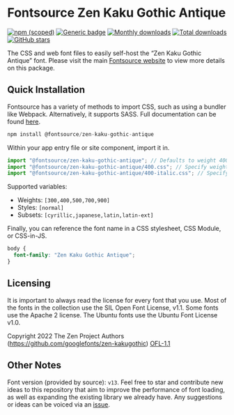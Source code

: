 # Fontsource Zen Kaku Gothic Antique

[![npm (scoped)](https://img.shields.io/npm/v/@fontsource/zen-kaku-gothic-antique?color=brightgreen)](https://www.npmjs.com/package/@fontsource/zen-kaku-gothic-antique) [![Generic badge](https://img.shields.io/badge/fontsource-passing-brightgreen)](https://github.com/fontsource/fontsource) [![Monthly downloads](https://badgen.net/npm/dm/@fontsource/zen-kaku-gothic-antique)](https://github.com/fontsource/fontsource) [![Total downloads](https://badgen.net/npm/dt/@fontsource/zen-kaku-gothic-antique)](https://github.com/fontsource/fontsource) [![GitHub stars](https://img.shields.io/github/stars/fontsource/fontsource.svg?style=social&label=Star)](https://github.com/fontsource/fontsource/stargazers)

The CSS and web font files to easily self-host the “Zen Kaku Gothic Antique” font. Please visit the main [Fontsource website](https://fontsource.org/fonts/zen-kaku-gothic-antique) to view more details on this package.

## Quick Installation

Fontsource has a variety of methods to import CSS, such as using a bundler like Webpack. Alternatively, it supports SASS. Full documentation can be found [here](https://fontsource.org/docs/getting-started/introduction).

```javascript
npm install @fontsource/zen-kaku-gothic-antique
```

Within your app entry file or site component, import it in.

```javascript
import "@fontsource/zen-kaku-gothic-antique"; // Defaults to weight 400
import "@fontsource/zen-kaku-gothic-antique/400.css"; // Specify weight
import "@fontsource/zen-kaku-gothic-antique/400-italic.css"; // Specify weight and style

```

Supported variables:
- Weights: `[300,400,500,700,900]`
- Styles: `[normal]`
- Subsets: `[cyrillic,japanese,latin,latin-ext]`

Finally, you can reference the font name in a CSS stylesheet, CSS Module, or CSS-in-JS.

```css
body {
  font-family: "Zen Kaku Gothic Antique";
}
```

## Licensing
It is important to always read the license for every font that you use.
Most of the fonts in the collection use the SIL Open Font License, v1.1. Some fonts use the Apache 2 license. The Ubuntu fonts use the Ubuntu Font License v1.0.

Copyright 2022 The Zen Project Authors (https://github.com/googlefonts/zen-kakugothic)
[OFL-1.1](http://scripts.sil.org/OFL)

## Other Notes
Font version (provided by source): `v13`.
Feel free to star and contribute new ideas to this repository that aim to improve the performance of font loading, as well as expanding the existing library we already have. Any suggestions or ideas can be voiced via an [issue](https://github.com/fontsource/fontsource/issues).